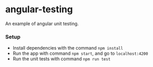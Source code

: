 # angular-testing

An example of angular unit testing.

### Setup

- Install dependencies with the command `npm install`
- Run the app with command `npm start`, and go to `localhost:4200`
- Run the unit tests with command `npm run test`